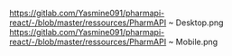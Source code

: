 https://gitlab.com/Yasmine091/pharmapi-react/-/blob/master/ressources/PharmAPI ~ Desktop.png
https://gitlab.com/Yasmine091/pharmapi-react/-/blob/master/ressources/PharmAPI ~ Mobile.png